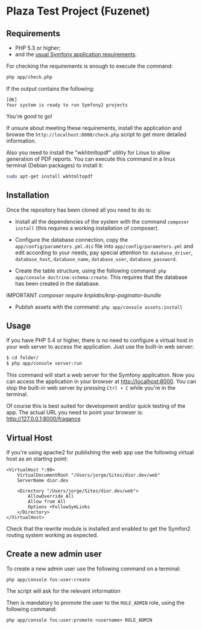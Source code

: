 Plaza Test Project (Fuzenet)
==================

Requirements
------------

  * PHP 5.3 or higher;
  * and the [usual Symfony application requirements](http://symfony.com/doc/current/reference/requirements.html).

For checking the requirements is enough to execute the command:

```bash
php app/check.php
```

If the output contains the following:

```
[OK]
Your system is ready to run Symfony2 projects
```

You're good to go!

If unsure about meeting these requirements, install the application and browse the `http://localhost:8000/check.php` script to get more detailed information.


Also you need to install the "wkhtmltopdf" utility for Linux to allow generation of PDF reports. You can execute this command in a linux terminal (Debian packages) to install it:

```bash
sudo apt-get install wkhtmltopdf
```

Installation
------------

Once the repository has been cloned all you need to do is:

  * Install all the dependencies of the system with the command `composer install` (this requires a working installation of composer).

  * Configure the database connection, copy the `app/config/parameters.yml.dis` file into `app/config/parameters.yml` and edit according to your needs, pay special attention to: `database_driver`, `database_host`, `database_name`, `database_user`, `database_password`.

  * Create the table structure, using the following command: `php app/console doctrine:schema:create`. This requires that the database has been created in the database.
  
  IMPORTANT
  *composer require knplabs/knp-paginator-bundle*
  * Publish assets with the command: `php app/console assets:install`

Usage
-----

If you have PHP 5.4 or higher, there is no need to configure a virtual host
in your web server to access the application. Just use the built-in web server:

```bash
$ cd folder/
$ php app/console server:run
```

This command will start a web server for the Symfony application. Now you can
access the application in your browser at <http://localhost:8000>. You can
stop the built-in web server by pressing `Ctrl + C` while you're in the
terminal.

Of course this is best suited for development and/or quick testing of the app.
The actual URL you need to point your browser is: <http://127.0.0.1:8000/fragance>

Virtual Host
------------

If you're using apache2 for publishing the web app use the following virtual host as an starting point:

```
<VirtualHost *:80>
    VirtualDocumentRoot "/Users/jorge/Sites/dior.dev/web"
    ServerName dior.dev

    <Directory "/Users/jorge/Sites/dior.dev/web">
        AllowOverride All
        Allow from All
        Options +FollowSymLinks
    </Directory>
</VirtualHost>
```
Check that the rewrite module is installed and enabled to get the Symfon2 routing system working as expected.

Create a new admin user
-----------------------

To create a new admin user use the following command on a terminal:

```
php app/console fos:user:create
```

The script will ask for the relevant information

Then is mandatory to promote the user to the `ROLE_ADMIN` role, using the following command:

```
php app/console fos:user:promote <username> ROLE_ADMIN
```

